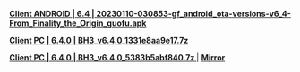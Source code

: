 **[Client ANDROID | 6.4 | 20230110-030853-gf_android_ota-versions-v6_4-From_Finality_the_Origin_guofu.apk ](https://bundle.bh3.com/public/Android/20230110-030853-gf_android_ota-versions-v6_4-From_Finality_the_Origin_guofu.apk)**

**[Client PC | 6.4.0 | BH3_v6.4.0_1331e8aa9e17.7z ](https://bundle.bh3.com/ptpublic/rel/20230116101825_JscRRCB6O6EzK9C5/PC/BH3_v6.4.0_1331e8aa9e17.7z)**

**[Client PC | 6.4.0 | BH3_v6.4.0_5383b5abf840.7z ](https://d2wztyirwsuyyo.cloudfront.net/ptpublic/bh3_global/20230210215713_lTSsw7jpbqxD15t1/BH3_v6.4.0_5383b5abf840.7z)** | **[Mirror](https://hk-bigfile-os-mihayo.akamaized.net/ptpublic/bh3_overseas/20230210215829_r9hPPgiAcXip2scd/BH3_v6.4.0_5383b5abf840.7z)**



